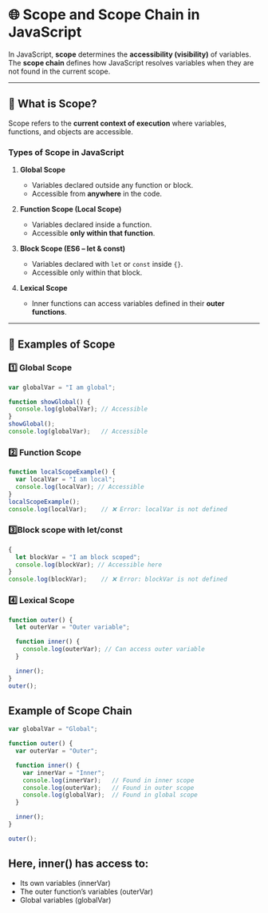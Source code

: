 # 🌐 Scope and Scope Chain in JavaScript  

In JavaScript, **scope** determines the **accessibility (visibility)** of variables.  
The **scope chain** defines how JavaScript resolves variables when they are not found in the current scope.  

---

## 🔹 What is Scope?  

Scope refers to the **current context of execution** where variables, functions, and objects are accessible.  

### Types of Scope in JavaScript  

1. **Global Scope**  
   - Variables declared outside any function or block.  
   - Accessible from **anywhere** in the code.  

2. **Function Scope (Local Scope)**  
   - Variables declared inside a function.  
   - Accessible **only within that function**.  

3. **Block Scope (ES6 – let & const)**  
   - Variables declared with `let` or `const` inside `{}`.  
   - Accessible only within that block.  

4. **Lexical Scope**  
   - Inner functions can access variables defined in their **outer functions**.  

---

## 🔹 Examples of Scope  

### 1️⃣ Global Scope  
```js
var globalVar = "I am global";

function showGlobal() {
  console.log(globalVar); // Accessible
}
showGlobal();
console.log(globalVar);   // Accessible
```
### 2️⃣ Function Scope
```js
function localScopeExample() {
  var localVar = "I am local";
  console.log(localVar); // Accessible
}
localScopeExample();
console.log(localVar);    // ❌ Error: localVar is not defined
```
 ### 3️⃣Block scope with let/const
```js
{
  let blockVar = "I am block scoped";
  console.log(blockVar); // Accessible here
}
console.log(blockVar);    // ❌ Error: blockVar is not defined
```
### 4️⃣ Lexical Scope
```js
function outer() {
  let outerVar = "Outer variable";

  function inner() {
    console.log(outerVar); // Can access outer variable
  }

  inner();
}
outer();
```
## Example of Scope Chain
```js
var globalVar = "Global";

function outer() {
  var outerVar = "Outer";

  function inner() {
    var innerVar = "Inner";
    console.log(innerVar);   // Found in inner scope
    console.log(outerVar);   // Found in outer scope
    console.log(globalVar);  // Found in global scope
  }

  inner();
}

outer();

```
##  Here, inner() has access to:
- Its own variables (innerVar)
- The outer function’s variables (outerVar)
- Global variables (globalVar)
